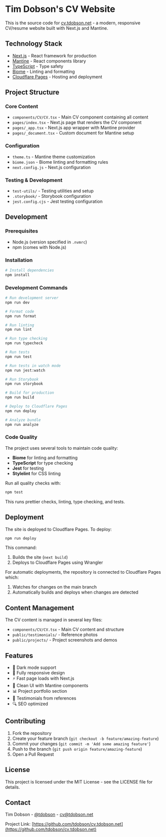 # Tim Dobson's CV Website

This is the source code for [cv.tdobson.net](https://cv.tdobson.net) - a modern, responsive CV/resume website built with Next.js and Mantine.

## Technology Stack

- [Next.js](https://nextjs.org/) - React framework for production
- [Mantine](https://mantine.dev/) - React components library
- [TypeScript](https://www.typescriptlang.org/) - Type safety
- [Biome](https://biomejs.dev/) - Linting and formatting
- [Cloudflare Pages](https://pages.cloudflare.com/) - Hosting and deployment

## Project Structure

### Core Content
- `components/CV/CV.tsx` - Main CV component containing all content
- `pages/index.tsx` - Next.js page that renders the CV component
- `pages/_app.tsx` - Next.js app wrapper with Mantine provider
- `pages/_document.tsx` - Custom document for Mantine setup

### Configuration
- `theme.ts` - Mantine theme customization
- `biome.json` - Biome linting and formatting rules
- `next.config.js` - Next.js configuration

### Testing & Development
- `test-utils/` - Testing utilities and setup
- `.storybook/` - Storybook configuration
- `jest.config.cjs` - Jest testing configuration

## Development

### Prerequisites
- Node.js (version specified in `.nvmrc`)
- npm (comes with Node.js)

### Installation
```bash
# Install dependencies
npm install
```

### Development Commands
```bash
# Run development server
npm run dev

# Format code
npm run format

# Run linting
npm run lint

# Run type checking
npm run typecheck

# Run tests
npm run test

# Run tests in watch mode
npm run jest:watch

# Run Storybook
npm run storybook

# Build for production
npm run build

# Deploy to Cloudflare Pages
npm run deploy

# Analyze bundle
npm run analyze
```

### Code Quality

The project uses several tools to maintain code quality:

- **Biome** for linting and formatting
- **TypeScript** for type checking
- **Jest** for testing
- **Stylelint** for CSS linting

Run all quality checks with:
```bash
npm test
```

This runs prettier checks, linting, type checking, and tests.

## Deployment

The site is deployed to Cloudflare Pages. To deploy:

```bash
npm run deploy
```

This command:
1. Builds the site (`next build`)
2. Deploys to Cloudflare Pages using Wrangler

For automatic deployments, the repository is connected to Cloudflare Pages which:
1. Watches for changes on the main branch
2. Automatically builds and deploys when changes are detected

## Content Management

The CV content is managed in several key files:

- `components/CV/CV.tsx` - Main CV content and structure
- `public/testimonials/` - Reference photos
- `public/projects/` - Project screenshots and demos

## Features

- 🌙 Dark mode support
- 📱 Fully responsive design
- ⚡️ Fast page loads with Next.js
- 🎨 Clean UI with Mantine components
- 📊 Project portfolio section
- 💬 Testimonials from references
- 🔍 SEO optimized

## Contributing

1. Fork the repository
2. Create your feature branch (`git checkout -b feature/amazing-feature`)
3. Commit your changes (`git commit -m 'Add some amazing feature'`)
4. Push to the branch (`git push origin feature/amazing-feature`)
5. Open a Pull Request

## License

This project is licensed under the MIT License - see the LICENSE file for details.

## Contact

Tim Dobson - [@tdobson](https://github.com/tdobson) - cv@tdobson.net

Project Link: [https://github.com/tdobson/cv.tdobson.net](https://github.com/tdobson/cv.tdobson.net)
